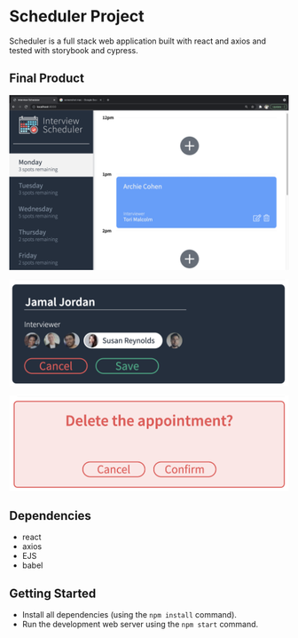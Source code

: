 # Scheduler Project

Scheduler is a full stack web application built with react and axios and 
tested with storybook and cypress.

## Final Product

!["screenshot description"](https://github.com/CoffeeJitterz/scheduler/blob/master/docs/Screen%20Shot%202021-11-04%20at%208.20.01%20AM.png?raw=true)

!["screenshot description"](https://github.com/CoffeeJitterz/scheduler/blob/master/docs/Screen%20Shot%202021-11-04%20at%208.20.15%20AM.png?raw=true)

!["screenshot description"](https://github.com/CoffeeJitterz/scheduler/blob/master/docs/Screen%20Shot%202021-11-04%20at%208.20.29%20AM.png?raw=true)

## Dependencies

- react
- axios
- EJS
- babel


## Getting Started

- Install all dependencies (using the `npm install` command).
- Run the development web server using the `npm start` command.
```
